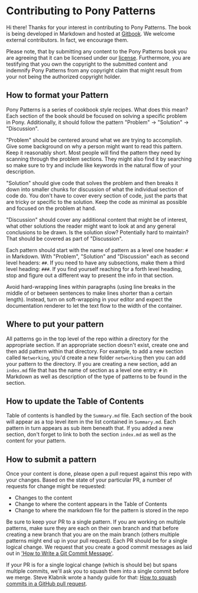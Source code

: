 # Contributing to Pony Patterns

Hi there! Thanks for your interest in contributing to Pony Patterns. The book is being developed in Markdown and hosted at  [Gitbook](https://www.gitbook.com/book/ponylang/pony-patterns/details). We welcome external contributors. In fact, we encourage them.

Please note, that by submitting any content to the Pony Patterns book you are agreeing that it can be licensed under our [license](LICENSE.md). Furthermore, you are testifying that you own the copyright to the submitted content and indemnify Pony Patterns from any copyright claim that might result from your not being the authorized copyright holder.

## How to format your Pattern

Pony Patterns is a series of cookbook style recipes. What does this mean? Each section of the book should be focused on solving a specific problem in Pony. Additionally, it should follow the pattern "Problem" -> "Solution" -> "Discussion".

"Problem" should be centered around what we are trying to accomplish. Give some background on why a person might want to read this pattern. Keep it reasonably short. Most people will find the pattern they need by scanning through the problem sections. They might also find it by searching so make sure to try and include like keywords in the natural flow of your description.

"Solution" should give code that solves the problem and then breaks it down into smaller chunks for discussion of what the individual section of code do. You don't have to cover every section of code, just the parts that are tricky or specific to the solution. Keep the code as minimal as possible and focused on the problem at hand.

"Discussion" should cover any additional content that might be of interest, what other solutions the reader might want to look at and any general conclusions to be drawn. Is the solution slow? Potentially hard to maintain? That should be covered as part of "Discussion".

Each pattern should start with the name of pattern as a level one header: `#` in Markdown. With "Problem", "Solution" and "Discussion" each as second level headers: `##`. If you need to have any subsections, make them a third level heading: `###`. If you find yourself reaching for a forth level heading, stop and figure out a different way to present the info in that section.

Avoid hard-wrapping lines within paragraphs (using line breaks in the middle of or between sentences to make lines shorter than a certain length). Instead, turn on soft-wrapping in your editor and expect the documentation renderer to let the text flow to the width of the container.

## Where to put your pattern

All patterns go in the top level of the repo within a directory for the appropriate section. If an appropriate section doesn't exist, create one and then add pattern within that directory. For example, to add a new section called `Networking`, you'd create a new folder `networking` then you can add your pattern to the directory. If you are creating a new section, add an `index.md` file that has the name of section as a level one entry: `#` in Markdown as well as description of the type of patterns to be found in the section.

## How to update the Table of Contents

Table of contents is handled by the `Summary.md` file. Each section of the book will appear as a top level item in the list contained in `Summary.md`. Each pattern in turn appears as sub item beneath that. If you added a new section, don't forget to link to both the section `index.md` as well as the content for your pattern.

## How to submit a pattern

Once your content is done, please open a pull request against this repo with your changes. Based on the state of your particular PR, a number of requests for change might be requested:

* Changes to the content
* Change to where the content appears in the Table of Contents
* Change to where the markdown file for the pattern is stored in the repo

Be sure to keep your PR to a single pattern. If you are working on multiple patterns, make sure they are each on their own branch and that before creating a new branch that you are on the main branch (others multiple patterns might end up in your pull request). Each PR should be for a single logical change. We request that you create a good commit messages as laid out in  ['How to Write a Git Commit Message'](http://chris.beams.io/posts/git-commit/).

If your PR is for a single logical change (which is should be) but spans multiple commits, we'll ask you to squash them into a single commit before we merge. Steve Klabnik wrote a handy guide for that:  [How to squash commits in a GitHub pull request](http://blog.steveklabnik.com/posts/2012-11-08-how-to-squash-commits-in-a-github-pull-request).


